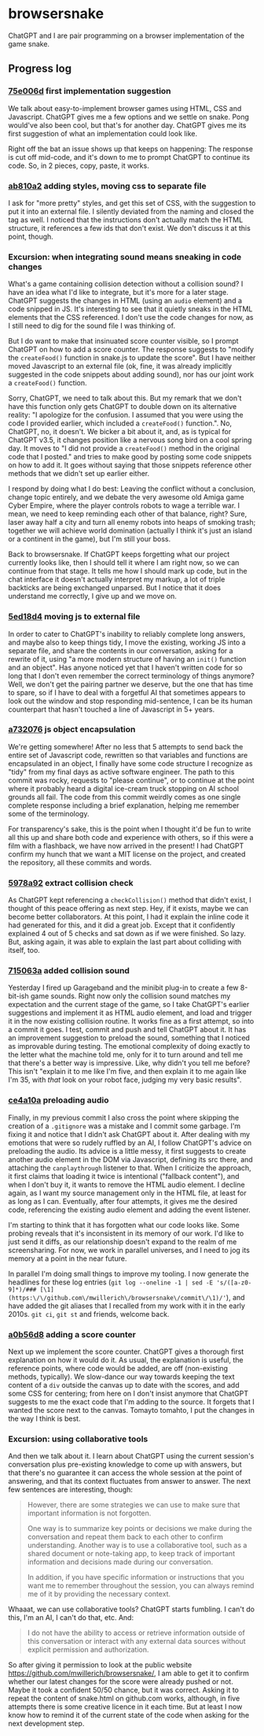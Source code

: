 # browsersnake
ChatGPT and I are pair programming on a browser implementation of the game snake.

## Progress log
### [75e006d](https://github.com/mwillerich/browsersnake/commit/75e006d5a40719241457da1b695a3e1f35a41980) first implementation suggestion

We talk about easy-to-implement browser games using HTML, CSS and Javascript. ChatGPT gives me a few options and we settle on snake. Pong would've also been cool, but that's for another day. ChatGPT gives me its first suggestion of what an implementation could look like. 

Right off the bat an issue shows up that keeps on happening: The response is cut off mid-code, and it's down to me to prompt ChatGPT to continue its code. So, in 2 pieces, copy, paste, it works.

### [ab810a2](https://github.com/mwillerich/browsersnake/commit/ab810a25d83fa9420740ee87418ba2255697d290) adding styles, moving css to separate file

I ask for "more pretty" styles, and get this set of CSS, with the suggestion to put it into an external file. I silently deviated from the naming and closed the tag as well. I noticed that the instructions don't actually match the HTML structure, it references a few ids that don't exist. We don't discuss it at this point, though.

### Excursion: when integrating sound means sneaking in code changes

What's a game containing collision detection without a collision sound? I have an idea what I'd like to integrate, but it's more for a later stage. ChatGPT suggests the changes in HTML (using an `audio` element) and a code snipped in JS. It's interesting to see that it quietly sneaks in the HTML elements that the CSS referenced. I don't use the code changes for now, as I still need to dig for the sound file I was thinking of.

But I do want to make that insinuated score counter visible, so I prompt ChatGPT on how to add a score counter. The response suggests to "modify the `createFood()` function in snake.js to update the score". But I have neither moved Javascript to an external file (ok, fine, it was already implicitly suggested in the code snippets about adding sound), nor has our joint work a `createFood()` function. 

Sorry, ChatGPT, we need to talk about this. But my remark that we don't have this function only gets ChatGPT to double down on its alternative reality: "I apologize for the confusion. I assumed that you were using the code I provided earlier, which included a `createFood()` function.". No, ChatGPT, no, it doesn't. We bicker a bit about it, and, as is typical for ChatGPT v3.5, it changes position like a nervous song bird on a cool spring day. It moves to "I did not provide a `createFood()` method in the original code that I posted." and tries to make good by posting some code snippets on how to add it. It goes without saying that those snippets reference other methods that we didn't set up earlier either.

I respond by doing what I do best: Leaving the conflict without a conclusion, change topic entirely, and we debate the very awesome old Amiga game Cyber Empire, where the player controls robots to wage a terrible war. I mean, we need to keep reminding each other of that balance, right? Sure, laser away half a city and turn all enemy robots into heaps of smoking trash; together we will achieve world domination (actually I think it's just an island or a continent in the game), but I'm still your boss.

Back to browsersnake. If ChatGPT keeps forgetting what our project currently looks like, then I should tell it where I am right now, so we can continue from that stage. It tells me how I should mark up code, but in the chat interface it doesn't actually interpret my markup, a lot of triple backticks are being exchanged unparsed. But I notice that it does understand me correctly, I give up and we move on.

### [5ed18d4](https://github.com/mwillerich/browsersnake/commit/5ed18d45e13238d54dbd6136a6bbb8263ec51088) moving js to external file

In order to cater to ChatGPT's inability to reliably complete long answers, and maybe also to keep things tidy, I move the existing, working JS into a separate file, and share the contents in our conversation, asking for a rewrite of it, using "a more modern structure of having an `init()` function and an object". Has anyone noticed yet that I haven't written code for so long that I don't even remember the correct terminology of things anymore? Well, we don't get the pairing partner we deserve, but the one that has time to spare, so if I have to deal with a forgetful AI that sometimes appears to look out the window and stop responding mid-sentence, I can be its human counterpart that hasn't touched a line of Javascript in 5+ years.

### [a732076](https://github.com/mwillerich/browsersnake/commit/a7320769ed8ca96b1a404774a9bbe696d73fd071) js object encapsulation

We're getting somewhere! After no less that 5 attempts to send back the entire set of Javascript code, rewritten so that variables and functions are encapsulated in an object, I finally have some code structure I recognize as "tidy" from my final days as active software engineer. The path to this commit was rocky, requests to "please continue", or to continue at the point where it probably heard a digital ice-cream truck stopping on AI school grounds all fail. The code from this commit weirdly comes as one single complete response including a brief explanation, helping me remember some of the terminology.

For transparency's sake, this is the point when I thought it'd be fun to write all this up and share both code and experience with others, so if this were a film with a flashback, we have now arrived in the present! I had ChatGPT confirm my hunch that we want a MIT license on the project, and created the repository, all these commits and words.

### [5978a92](https://github.com/mwillerich/browsersnake/commit/5978a9256ae9c9b6288249c95d9a0905fafe0b73) extract collision check

As ChatGPT kept referencing a `checkCollision()` method that didn't exist, I thought of this peace offering as next step. Hey, if it exists, maybe we can become better collaborators. At this point, I had it explain the inline code it had generated for this, and it did a great job. Except that it confidently explained 4 out of 5 checks and sat down as if we were finished. So lazy. But, asking again, it was able to explain the last part about colliding with itself, too.

### [715063a](https://github.com/mwillerich/browsersnake/commit/715063a451b559ba275cc3493dfa5e1a48d83254) added collision sound 

Yesterday I fired up Garageband and the minibit plug-in to create a few 8-bit-ish game sounds. Right now only the collision sound matches my expectation and the current stage of the game, so I take ChatGPT's earlier suggestions and implement it as HTML audio element, and load and trigger it in the now existing collision routine. It works fine as a first attempt, so into a commit it goes. I test, commit and push and tell ChatGPT about it. It has an improvement suggestion to preload the sound, something that I noticed as improvable during testing. The emotional complexity of doing exactly to the letter what the machine told me, only for it to turn around and tell me that there's a better way is impressive. Like, why didn't you tell me before? This isn't "explain it to me like I'm five, and then explain it to me again like I'm 35, with _that_ look on your robot face, judging my very basic results".

### [ce4a10a](https://github.com/mwillerich/browsersnake/commit/ce4a10a) preloading audio

Finally, in my previous commit I also cross the point where skipping the creation of a `.gitignore` was a mistake and I commit some garbage. I'm fixing it and notice that I didn't ask ChatGPT about it. After dealing with my emotions that were so rudely ruffled by an AI, I follow ChatGPT's advice on preloading the audio. Its advice is a little messy, it first suggests to create another audio element in the DOM via Javascript, defining its src there, and attaching the `canplaythrough` listener to that. When I criticize the approach, it first claims that loading it twice is intentional ("fallback content"), and when I don't buy it, it wants to remove the HTML audio element. I decline again, as I want my source management only in the HTML file, at least for as long as I can. Eventually, after four attempts, it gives me the desired code, referencing the existing audio element and adding the event listener.

I'm starting to think that it has forgotten what our code looks like. Some probing reveals that it's inconsistent in its memory of our work. I'd like to just send it diffs, as our relationship doesn't expand to the realm of me screensharing. For now, we work in parallel universes, and I need to jog its memory at a point in the near future.

In parallel I'm doing small things to improve my tooling. I now generate the headlines for these log entries (`git log --oneline -1 | sed -E 's/([a-z0-9]*)/### [\1](https:\/\/github.com\/mwillerich\/browsersnake\/commit\/\1)/'`), and have added the git aliases that I recalled from my work with it in the early 2010s. `git ci`, `git st` and friends, welcome back.

### [a0b56d8](https://github.com/mwillerich/browsersnake/commit/a0b56d8) adding a score counter

Next up we implement the score counter. ChatGPT gives a thorough first explanation on how it would do it. As usual, the explanation is useful, the reference points, where code would be added, are off (non-existing methods, typically). We slow-dance our way towards keeping the text content of a `div` outside the canvas up to date with the scores, and add some CSS for centering; from here on I don't insist anymore that ChatGPT suggests to me the exact code that I'm adding to the source. It forgets that I wanted the score next to the canvas. Tomayto tomahto, I put the changes in the way I think is best.

### Excursion: using collaborative tools

And then we talk about it. I learn about ChatGPT using the current session's conversation plus pre-existing knowledge to come up with answers, but that there's no guarantee it can access the whole session at the point of answering, and that its context fluctuates from answer to answer. The next few sentences are interesting, though:

> However, there are some strategies we can use to make sure that important information is not forgotten.
> 
> One way is to summarize key points or decisions we make during the conversation and repeat them back to each other to confirm understanding. Another way is to use a collaborative tool, such as a shared document or note-taking app, to keep track of important information and decisions made during our conversation.
> 
> In addition, if you have specific information or instructions that you want me to remember throughout the session, you can always remind me of it by providing the necessary context.

Whaaat, we can use collaborative tools? ChatGPT starts fumbling. I can't do this, I'm an AI, I can't do that, etc. And: 

> I do not have the ability to access or retrieve information outside of this conversation or interact with any external data sources without explicit permission and authorization.

So after giving it permission to look at the public website https://github.com/mwillerich/browsersnake/, I am able to get it to confirm whether our latest changes for the score were already pushed or not. Maybe it took a confident 50/50 chance, but it was correct. Asking it to repeat the content of snake.html on github.com works, although, in five attempts there is some creative licence in it each time. But at least I now know how to remind it of the current state of the code when asking for the next development step.
